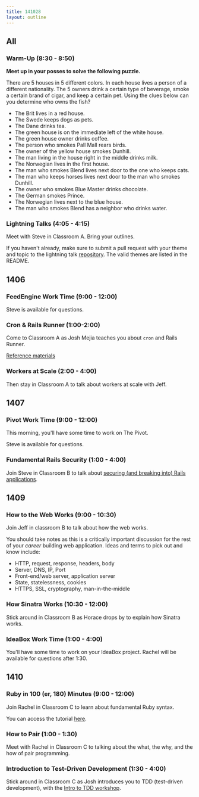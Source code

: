 ```yaml
---
title: 141028
layout: outline
---
```


## All

### Warm-Up (8:30 - 8:50)

**Meet up in your posses to solve the following puzzle.**

There are 5 houses in 5 different colors. In each house lives a person of a different nationality. The 5 owners drink a certain type of beverage, smoke a certain brand of cigar, and keep a certain pet. Using the clues below can you determine who owns the fish?

* The Brit lives in a red house.
* The Swede keeps dogs as pets.
* The Dane drinks tea.
* The green house is on the immediate left of the white house.
* The green house owner drinks coffee.
* The person who smokes Pall Mall rears birds.
* The owner of the yellow house smokes Dunhill.
* The man living in the house right in the middle drinks milk.
* The Norwegian lives in the first house.
* The man who smokes Blend lives next door to the one who keeps cats.
* The man who keeps horses lives next door to the man who smokes Dunhill.
* The owner who smokes Blue Master drinks chocolate.
* The German smokes Prince.
* The Norwegian lives next to the blue house.
* The man who smokes Blend has a neighbor who drinks water.

### Lightning Talks (4:05 - 4:15)

Meet with Steve in Classroom A. Bring your outlines.

If you haven't already, make sure to submit a pull request with your theme and topic to the lightning talk [repository](https://github.com/turingschool/lightning_talks). The valid themes are listed in the README.

## 1406

### FeedEngine Work Time (9:00 - 12:00)

Steve is available for questions.

### Cron & Rails Runner (1:00-2:00)

Come to Classroom A as Josh Mejia teaches you about `cron` and Rails Runner.

[Reference materials](https://github.com/turingschool/lesson_plans/blob/master/ruby_04-apis_and_scalability/cron_and_rails_runner.markdown)

### Workers at Scale (2:00 - 4:00)

Then stay in Classroom A to talk about workers at scale with Jeff.

## 1407

### Pivot Work Time (9:00 - 12:00)

This morning, you'll have some time to work on The Pivot.

Steve is available for questions.

### Fundamental Rails Security (1:00 - 4:00)

Join Steve in Classroom B to talk about [securing (and breaking into) Rails applications][sec].

[sec]: http://tutorials.jumpstartlab.com/topics/fundamental_security.html

## 1409

### How to the Web Works (9:00 - 10:30)

Join Jeff in classroom B to talk about how the web works.

You should take notes as this is a critically important discussion for the rest
of your *career* building web application. Ideas and terms to pick out and know
include:

* HTTP, request, response, headers, body
* Server, DNS, IP, Port
* Front-end/web server, application server
* State, statelessness, cookies
* HTTPS, SSL, cryptography, man-in-the-middle

### How Sinatra Works (10:30 - 12:00)

Stick around in Classroom B as Horace drops by to explain how Sinatra works.

### IdeaBox Work Time (1:00 - 4:00)

You'll have some time to work on your IdeaBox project. Rachel will be available for questions after 1:30.

## 1410

### Ruby in 100 (er, 180) Minutes (9:00 - 12:00)

Join Rachel in Classroom C to learn about fundamental Ruby syntax.

You can access the tutorial [here](http://tutorials.jumpstartlab.com/projects/ruby_in_100_minutes.html).

### How to Pair (1:00 - 1:30)

Meet with Rachel in Classroom C to talking about the what, the why, and the how of pair programming.

### Introduction to Test-Driven Development (1:30 - 4:00)

Stick around in Classroom C as Josh introduces you to TDD (test-driven development),
with the [Intro to TDD workshop](http://tutorials.jumpstartlab.com/topics/testing/intro-to-tdd.html).
